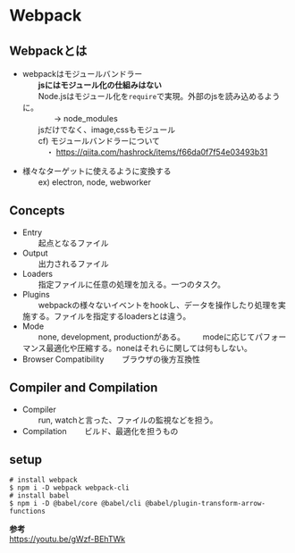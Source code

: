 # Webpack  

## Webpackとは  
- webpackはモジュールバンドラー  
　　**jsにはモジュール化の仕組みはない**  
　　Node.jsはモジュール化を`require`で実現。外部のjsを読み込めるように。  
　　　　→ node_modules  
　　jsだけでなく、image,cssもモジュール  
　　cf) モジュールバンドラーについて  
　　　・ https://qiita.com/hashrock/items/f66da0f7f54e03493b31  
  
- 様々なターゲットに使えるように変換する  
　　ex) electron, node, webworker  
  
## Concepts  
- Entry  
　　起点となるファイル  
- Output  
　　出力されるファイル  
- Loaders  
　　指定ファイルに任意の処理を加える。一つのタスク。  
- Plugins  
　　webpackの様々ないイベントをhookし、データを操作したり処理を実施する。ファイルを指定するloadersとは違う。  
- Mode  
　　none, development, productionがある。
　　modeに応じてパフォーマンス最適化や圧縮する。noneはそれらに関しては何もしない。
- Browser Compatibility
　　ブラウザの後方互換性

## Compiler and Compilation  
- Compiler  
　　run, watchと言った、ファイルの監視などを担う。  
- Compilation
　　ビルド、最適化を担うもの
## setup

```
# install webpack  
$ npm i -D webpack webpack-cli  
# install babel  
$ npm i -D @babel/core @babel/cli @babel/plugin-transform-arrow-functions
```  

**参考**  
https://youtu.be/gWzf-BEhTWk  
